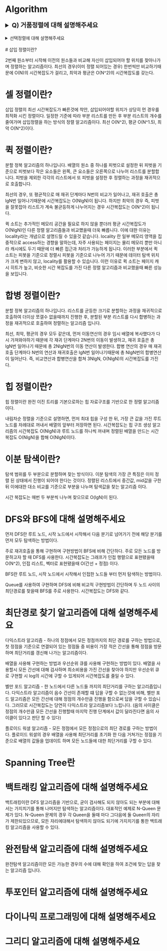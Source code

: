 # Algorithm

<details>
    <summary style="font-size : 20px;"><strong> Q) 거품정렬에 대해 설명해주세요</strong></summary></br>

서로 인접한 두 원소의 대소를 비교하고 조건에 맞지 않다면 자리를 교환하며 정렬하는 알고리즘이다.   

정렬 여부에 상관없이 매번 두 원소를 비교하므로 최선, 최악, 평균 시간복잡도가 O(N^2)으로 동일하다. 

</div></details></br>

<details>
<summary>선택정렬에 대해 설명해주세요</summary>

루프를 돌면서 해당 위치에 넣을 원소를 선택하며 정렬하는 알고리즘이다. 매번 마지막 원소까지 모두 비교를 하기 때문에 최선, 최악, 평균 시간복잡도가 O(N^2)이다.  

</details></br>
# 삽입 정렬이란?

2번째 원소부터 시작해 이전의 원소들과 비교해 자신이 삽입되어야 할 위치를 찾아나가며 정렬하는 알고리즘이다. 최선의 경우(이미 정렬 되어있는 경우) 한번씩만 비교하기때문에 O(N)의 시간복잡도가 걸리고, 최악과 평균은 O(N^2)의 시간복잡도를 갖는다.

# 셀 정렬이란?

삽입 정렬의 최선 시간복잡도가 빠른것에 착안, 삽입되어야할 위치가 상당히 먼 경우를 최적화 시킨 정렬이다. 일정한 기준에 따라 부분 리스트를 만든 후 부분 리스트의 개수를 줄여가며 삽입정렬을 하는 방식의 정렬 알고리즘이다. 최선 O(N^2), 평균 O(N^1.5), 최악 O(N^2)이다.  

# 퀵 정렬이란?

분할 정복 알고리즘의 하나입니다. 배열의 원소 중 하나를 피벗으로 설정한 뒤 피벗을 기준으로 피벗보다 작은 요소들은 왼쪽, 큰 요소들은 오른쪽으로 나누어 리스트를 분할합니다. 피벗을 제외한 각각의 리스트에서 또 피벗을 설정한 후 정렬하는 과정을 재귀적으로 호출합니다.  

최선의 경우, 또 평균적으로 매 재귀 단계마다 N번의 비교가 일어나고, 재귀 호출은 총 lgN번 일어나기때문에 시간복잡도는 O(NlgN)이 됩니다. 하지만 최악의 경우 즉, 피벗을 잘못잡아 리스트가 계속 불균등하게 나누어지는 경우 시간복잡도는 O(N^2)이 됩니다.  

퀵 소트는 추가적인 메모리 공간을 필요로 하지 않을 뿐더러 평균 시간복잡도가 O(NlgN)인 다른 정렬 알고리즘들과 비교헀을때 더욱 빠릅니다. 이에 대한 이유는 locality라는 개념으로 설명드릴 수 있을것 같습니다. locality 란 일부 메모리 영역을 집중적으로 access하는 경향을 말하는데, 자주 사용되는 페이지는 물리 메모리 뿐만 아니라 캐시에도 두기 때문에 더 빠른 접근과 처리가 가능하게 됩니다. 이러한 부분에서 퀵 소트는 피봇을 기준으로 정렬시 피봇을 기준으로 나누어 가기 때문에 데이터 탐색 위치가 크게 변하지 않고, locality를 활용할 수 있습니다. 이런 이유로 퀵 소트는 페이지 캐시 히트가 높고, 비슷한 시간 복잡도를 가진 다른 정렬 알고리즘과 비교했을때 빠른 성능을 보입니다.  

# 합병 정렬이란?

분할 정복 알고리즘의 하나입니다. 리스트를 균등한 크기로 분할하는 과정을 재귀적으로 호출하여 더이상 쪼갤수 없을때까지 진행한 후, 분할된 부분 리스트를 다시 합병하는 과정을 재귀적으로 호출하여 정렬하는 알고리즘 입니다.  

최선, 최악, 평균의 경우 모두 같은데, 먼저 이동연산의 경우 임시 배열에 복사했다가 다시 가져와야하기 때문에 각 재귀 단계마다 2N번의 이동이 발생하고, 재귀 호출은 총 lgN번 일어나기 때문에 총 2NlgN번의 이동 연산이 발생한다. 합병 연산의 경우 매 재귀호출 단계마다 N번의 연산과 재귀호출은 lgN번 일어나기때문에 총 NlgN번의 합병연산이 일어난다. 즉, 비교연산과 합병연산을 합쳐 3NlgN, O(NlgN)의 시간복잡도를 가진다.  

# 힙 정렬이란?

힙 정렬이란 완전 이진 트리를 기본으로하는 힙 자료구조를 기반으로 한 정렬 알고리즘이다.  

내림차순 정렬을 기준으로 설명하면, 먼저 최대 힙을 구성 한 뒤, 가장 큰 값을 가진 루트 노드를 차례대로 꺼내서 배열의 앞부터 저장하면 된다. 시간복잡도는 힙 구조 생성 알고리즘의 시간복잡도 O(NlgN)과 루트 노드를 하나씩 꺼내며 정렬된 배열을 만드는 시간복잡도 O(NlgN)을 합해 O(NlgN)이다.  

# 이분 탐색이란?

탐색 범위를 두 부분으로 분할하며 찾는 방식이다. 이분 탐색의 가장 큰 특징은 이미 정렬 된 상태에서 진행이 되어야 한다는 것이다. 정렬된 리스트에서 중간값, mid값을 구한 뒤 이에대한 대소 비교를 기준으로 부분을 나누며 탐색값을 찾는 알고리즘 이다.  

시간 복잡도는 매번 두 부분씩 나누며 찾으므로 O(lgN)이 된다.  

# DFS와 BFS에 대해 설명해주세요

먼저 DFS란 루트 노드, 시작 노드에서 시작해서 다음 분기로 넘어가기 전에 해당 분기를 먼저 모두 탐색하는 방법이다.  

주로 재귀호출을 통해 구현하며 구현방법이 BFS에 비해 간단하다. 주로 모든 노드를 방문하고자 할 때 DFS를 사용한다. 시간복잡도는 그래프가 인접 행렬으로 표현됐을때 O(N^2), 인접 리스트, 벡터로 표현됐을때 O(간선 + 정점) 이다.

BFS란 루트 노드, 시작 노드에서 시작해서 인접한 노드들 부터 먼저 탐색하는 방법이다.  

Queue를 사용하여 구현하며 DFS에 비해 비교적 구현방법이 간단하며 두 노드 사이의 최단경로를 찾을때 BFS를 주로 사용한다. 시간복잡도는 DFS와 같다.

# 최단경로 찾기 알고리즘에 대해 설명해주세요

다익스트라 알고리즘 - 하나의 정점에서 모든 정점까지의 최단 경로를 구하는 방법으로, 첫 정점을 기준으로 연결되어 있는 정점들 중 비용이 가장 적은 간선을 통해 정점을 방문하며 최단거리를 갱신해 나가는 알고리즘이다.  

배열을 사용해 구현하는 방법과 우선순위 큐를 사용해 구현하는 방법이 있다. 배열을 사용할시 모든 간선에 대해 검사하며 최소비용을 가진 간선을 찾아야 하지만 우선순위 큐로 구현할 시 log의 시간에 구할 수 있게되어 시간복잡도를 줄일 수 있다.  

벨만 포드 알고리즘 - 한 노드에서 다른 노드들 까지의 최단거리를 구하는 알고리즘입니다. 다익스트라 알고리즘이 음수 간선이 존재할 떄 답을 구할 수 없는것에 비해, 벨만 포드 알고리즘은 모든 간선에 대해 정점의 개수만큼 진행을 함으로써 답을 구할 수 있습니다. 그러므로 시간복잡도는 당연히 다익스트라 알고리즘보다 느립니다. (음의 사이클은 정점의 개수만큼 모든 간선을 진행할때 마지막 진행 단계에서 값이 달라진다면 음의 사이클이 있다고 판단 할 수 있다)

플로이드 워셜 알고리즘 - 모든 정점에서 모든 정점으로의 최단 경로를 구하는 방법이다. 플로이드 워셜의 경우 배열을 사용해 최단거리를 초기화 한 다음 거쳐가는 정점을 기준으로 배열의 값들을 업데이트 하며 모든 노드들에 대한 최단거리를 구할 수 있다.

# Spanning Tree란

# 백트래킹 알고리즘에 대해 설명해주세요

백트래킹이란 DFS 알고리즘을 기반으로, 굳이 검사해도 되지 않아도 되는 부분에 대해서는 가지치기를 통해 나머지만 탐색하는 알고리즘이다. 대표적인 예제로 N-Queen 문제가 있다. N-Queen 문제의 경우 각 Queen을 둘때 마다 그다음에 둘 Queen의 자리가 제한되있으므로, 모든 자리에대해서 탐색하지 않아도 되기에 가지치기를 통한 백트래킹 알고리즘을 사용할 수 있다.

# 완전탐색 알고리즘에 대해 설명해주세요

완전탐색 알고리즘이란 모든 가능한 경우의 수에 대해 확인을 하여 조건에 맞는 답을 찾는 알고리즘 입니다.  

# 투포인터 알고리즘에 대해 설명해주세요

# 다이나믹 프로그래밍에 대해 설명해주세요

# 그리디 알고리즘에 대해 설명해주세요